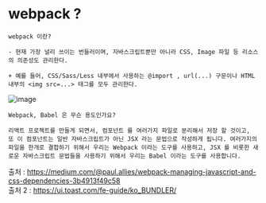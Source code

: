 # webpack ?

```
webpack 이란?

- 현재 가장 널리 쓰이는 번들러이며, 자바스크립트뿐만 아니라 CSS, Image 파일 등 리소스의 의존성도 관리한다.

+ 예를 들어, CSS/Sass/Less 내부에서 사용하는 @import , url(...) 구문이나 HTML 내부의 <img src=...> 태그를 모두 관리한다.

```

![image](https://user-images.githubusercontent.com/43161245/93037839-52948a00-f67e-11ea-84ce-8e9b8285385e.png)

```
Webpack, Babel 은 무슨 용도인가요?

리액트 프로젝트를 만들게 되면서, 컴포넌트 를 여러가지 파일로 분리해서 저장 할 것이고, 또 이 컴포넌트는 일반 자바스크립트가 아닌 JSX 라는 문법으로 작성하게 됩니다. 여러가지의 파일을 한개로 결합하기 위해서 우리는 Webpack 이라는 도구를 사용하고, JSX 를 비롯한 새로운 자바스크립트 문법들을 사용하기 위해서 우리는 Babel 이라는 도구를 사용합니다.
```

출처 : https://medium.com/@paul.allies/webpack-managing-javascript-and-css-dependencies-3b4913f49c58  
출처 2 : https://ui.toast.com/fe-guide/ko_BUNDLER/
